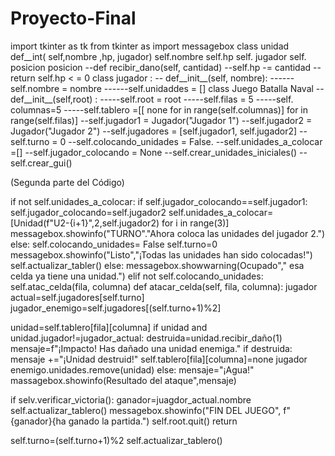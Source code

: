# Proyecto-Final 
import tkinter as tk
from tkinter as import messagebox
class unidad
     def__int( self,nombre ,hp, jugador)
     self.nombre
     self.hp
     self. jugador
     self. posicion 
     posicion 
--def recibir_dano(self, cantidad)
--self.hp -= cantidad 
--return self.hp < = 0
class jugador :
-- def__init__(self, nombre):
------self.nombre = nombre
------self.unidaddes = []
class  Juego Batalla Naval
--def__init__(self,root) :
-----self.root = root
-----self.filas = 5
-----self. columnas=5 
-----self.tablero =[[ none for in range(self.columnas)] for in range(self.filas)]
--self.jugador1 = Jugador("Jugador 1")
--self.jugador2 = Jugador("Jugador 2")
--self.jugadores = [self.jugador1, self.jugador2] 
--self.turno = 0
--self.colocando_unidades = False.          --self.unidades_a_colocar =[]               --self.jugador_colocando = None
--self.crear_unidades_iniciales()
--self.crear_gui()



(Segunda parte del Código)



 if not self.unidades_a_colocar:
    if self.jugador_colocando==self.jugador1:
        self.jugador_colocando=self.jugador2
        self.unidades_a_colocar=[Unidad(f"U2-{i+1}",2,self.jugador2) for i in range(3)] 
           messagebox.showinfo("TURNO"."Ahora coloca las unidades del jugador 2.")
   else:
       self.colocando_unidades= False
       self.turno=0
           messagebox.showinfo("Listo","¡Todas las unidades han sido colocadas!")
   self.actualizar_tabler()
else:
        messagebox.showwarning(Ocupado"," esa celda ya tiene una unidad.")
  elif not self.colocando_unidades:
    self.atac_celda(fila, columna)
def atacar_celda(self, fila, columna):
  jugador actual=self.jugadores[self.turno]
jugador_enemigo=self.jugadores[(self.turno+1)%2]
     
unidad=self.tablero[fila][columna]
if unidad and unidad.jugador!=jugador_actual:
   destruida=unidad.recibir_daño(1)
mensaje=f"¡Impacto! Has dañado una unidad enemiga."
if destruida:
  mensaje +="¡Unidad destruid!"
  self.tablero[fila][columna]=none
  jugador enemigo.unidades.remove(unidad)
else:
 mensaje="¡Agua!"
massagebox.showinfo(Resultado del ataque",mensaje)

if selv.verificar_victoria():
  ganador=juagdor_actual.nombre
  self.actualizar_tablero()
messagebox.showinfo("FIN DEL JUEGO", f"{ganador}{ha ganado la partida.")
self.root.quit()
  return

self.turno=(self.turno+1)%2
self.actualizar_tablero()



